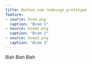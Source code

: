 ```yaml
---
title: Boston.com redesign prototype
feature:
- source: bcom.png
  caption: "Bcom 1"
- source: bcom2.png
  caption: "Bcom 2"
- source: bcom3.png
  caption: "Bcom 3"
---
```

Blah Blah Blah